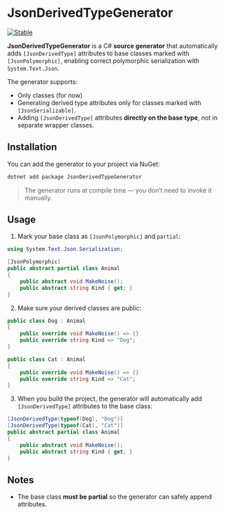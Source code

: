 # JsonDerivedTypeGenerator

[![Stable](https://badgen.net/nuget/v/jsonderivedtypegenerator/v?color=blue&label=Stable)](https://www.nuget.org/packages/JsonDerivedTypeGenerator)

**JsonDerivedTypeGenerator** is a C# **source generator** that automatically adds `[JsonDerivedType]` attributes to base classes marked with `[JsonPolymorphic]`, enabling correct polymorphic serialization with `System.Text.Json`.

The generator supports:

- Only classes (for now)
- Generating derived type attributes only for classes marked with `[JsonSerializable]`.  
- Adding `[JsonDerivedType]` attributes **directly on the base type**, not in separate wrapper classes.  


## Installation

You can add the generator to your project via NuGet:

```bash
dotnet add package JsonDerivedTypeGenerator
````

> The generator runs at compile time — you don’t need to invoke it manually.

## Usage

1. Mark your base class as `[JsonPolymorphic]` and `partial`:

```csharp
using System.Text.Json.Serialization;

[JsonPolymorphic]
public abstract partial class Animal
{
    public abstract void MakeNoise();
    public abstract string Kind { get; }
}
```

2. Make sure your derived classes are public:

```csharp
public class Dog : Animal
{
    public override void MakeNoise() => {}
    public override string Kind => "Dog";
}

public class Cat : Animal
{
    public override void MakeNoise() => {}
    public override string Kind => "Cat";
}
```

3. When you build the project, the generator will automatically add `[JsonDerivedType]` attributes to the base class:

```csharp
[JsonDerivedType(typeof(Dog), "Dog")]
[JsonDerivedType(typeof(Cat), "Cat")]
public abstract partial class Animal
{
    public abstract void MakeNoise();
    public abstract string Kind { get; }
}
```

## Notes

* The base class **must be partial** so the generator can safely append attributes.